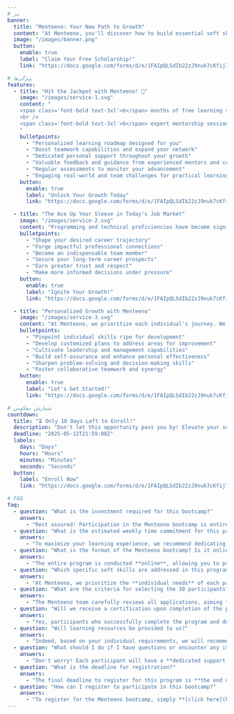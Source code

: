 ```yaml
---
# بنر
banner:
  title: "Menteeno: Your New Path to Growth"
  content: "At Menteeno, you'll discover how to build essential soft skills and excel in your career journey. We provide you with the tools to advance smoothly, witness your development, and accelerate your progress. Menteeno is here to empower you to **distinguish yourself**."
  image: "/images/banner.png"
  button:
    enable: true
    label: "Claim Your Free Scholarship!"
    link: "https://docs.google.com/forms/d/e/1FAIpQLSdIb22zJ9nuk7cKfij7AvwdcbgyNIoYNSAdcwwtwTQLmq3pRg/viewform?usp=dialog"

# ویژگی‌ها
features:
  - title: "Hit the Jackpot with Menteeno! 🎲"
    image: "/images/service-1.svg"
    content: "
    <span class='font-bold text-3xl'>6</span> months of free learning scholarship
    <br />
    <span class='font-bold text-3xl'>6</span> expert mentorship sessions
    "
    bulletpoints:
      - "Personalized learning roadmap designed for you"
      - "Boost teamwork capabilities and expand your network"
      - "Dedicated personal support throughout your growth"
      - "Valuable feedback and guidance from experienced mentors and coaches"
      - "Regular assessments to monitor your advancement"
      - "Engaging real-world and team challenges for practical learning"
    button:
      enable: true
      label: "Unlock Your Growth Today"
      link: "https://docs.google.com/forms/d/e/1FAIpQLSdIb22zJ9nuk7cKfij7AvwdcbgyNIoYNSAdcwwtwTQLmq3pRg/viewform?usp=dialog"

  - title: "The Ace Up Your Sleeve in Today's Job Market"
    image: "/images/service-2.svg"
    content: "Programming and technical proficiencies have become significantly more accessible than two decades ago. Languages, frameworks, and tools are continuously simplifying, a trend amplified by artificial intelligence. Consequently, soft skills – such as effective communication, time management, and collaborative teamwork – now represent the crucial differentiator in the professional world. Investing in these skills is the key to a brighter career future."
    bulletpoints:
      - "Shape your desired career trajectory"
      - "Forge impactful professional connections"
      - "Become an indispensable team member"
      - "Secure your long-term career prospects"
      - "Earn greater trust and respect"
      - "Make more informed decisions under pressure"
    button:
      enable: true
      label: "Ignite Your Growth!"
      link: "https://docs.google.com/forms/d/e/1FAIpQLSdIb22zJ9nuk7cKfij7AvwdcbgyNIoYNSAdcwwtwTQLmq3pRg/viewform?usp=dialog"

  - title: "Personalized Growth with Menteeno"
    image: "/images/service-3.svg"
    content: "At Menteeno, we prioritize each individual's journey. We meticulously identify your communication styles, personal attributes, and areas of strength and development. Based on your unique needs, we craft a tailored program to foster your personal and professional growth. Our commitment is to guide you towards lasting success."
    bulletpoints:
      - "Pinpoint individual skills ripe for development"
      - "Develop customized plans to address areas for improvement"
      - "Cultivate leadership and management capabilities"
      - "Build self-assurance and enhance personal effectiveness"
      - "Sharpen problem-solving and decision-making skills"
      - "Foster collaborative teamwork and synergy"
    button:
      enable: true
      label: "Let's Get Started!"
      link: "https://docs.google.com/forms/d/e/1FAIpQLSdIb22zJ9nuk7cKfij7AvwdcbgyNIoYNSAdcwwtwTQLmq3pRg/viewform?usp=dialog"

# شمارش معکوس
countdown:
  title: "⏳ Only 10 Days Left to Enroll!"
  description: "Don't let this opportunity pass you by! Elevate your soft skills with Menteeno."
  deadline: "2025-05-12T21:59:00Z"
  labels:
    days: "Days"
    hours: "Hours"
    minutes: "Minutes"
    seconds: "Seconds"
  button:
    label: "Enroll Now"
    link: "https://docs.google.com/forms/d/e/1FAIpQLSdIb22zJ9nuk7cKfij7AvwdcbgyNIoYNSAdcwwtwTQLmq3pRg/viewform?usp=dialog"

# FAQ
faq:
  - question: "What is the investment required for this bootcamp?"
    answers:
      - "Rest assured! Participation in the Menteeno bootcamp is entirely free for the 30 selected individuals. Our focus is on your soft skill development."
  - question: "What is the estimated weekly time commitment for this program?"
    answers:
      - "To maximize your learning experience, we recommend dedicating **at least 5 hours per week** to the activities and exercises. Naturally, the more time you invest, the greater the benefits you'll gain."
  - question: "What is the format of the Menteeno bootcamp? Is it online or in-person?"
    answers:
      - "The entire program is conducted **online**, allowing you to participate conveniently from any location. We will also host a **single in-person gathering** at the program's conclusion for us to connect face-to-face."
  - question: "Which specific soft skills are addressed in this program?"
    answers:
      - "At Menteeno, we prioritize the **individual needs** of each participant. We guide you in identifying the most critical soft skills for **achieving your career goals** and provide a supportive environment for their development."
  - question: "What are the criteria for selecting the 30 participants?"
    answers:
      - "The Menteeno team carefully reviews all applications, aiming to curate a **diverse** cohort. Individuals who demonstrate **clearer needs** in the realm of soft skills will be given priority."
  - question: "Will we receive a certification upon completion of the program?"
    answers:
      - "Yes, participants who successfully complete the program and demonstrate **significant progress** in their chosen soft skills will be awarded a **certificate** acknowledging the **time dedicated to those skills**."
  - question: "Will learning resources be provided to us?"
    answers:
      - "Indeed, based on your individual requirements, we will recommend **relevant books, podcasts, and other materials** vetted by the Menteeno team. While these resources are available to you, their use is **not mandatory**, and you are welcome to utilize any other resources you find beneficial. Our primary aim is to help you understand your needs and strengthen your skills."
  - question: "What should I do if I have questions or encounter any issues during the program?"
    answers:
      - "Don't worry! Each participant will have a **dedicated support contact** whom you can reach out to for assistance with any questions or challenges you may face."
  - question: "What is the deadline for registration?"
    answers:
      - "The final deadline to register for this program is **the end of Ordibehesht 1404** (approximately the end of May 2025, aligning with the countdown). If you are interested in participating, we encourage you to apply promptly."
  - question: "How can I register to participate in this bootcamp?"
    answers:
      - "To register for the Menteeno bootcamp, simply **[click here](https://docs.google.com/forms/d/e/1FAIpQLSdIb22zJ9nuk7cKfij7AvwdcbgyNIoYNSAdcwwtwTQLmq3pRg/viewform?usp=dialog)** and complete the online application form."
---
```

